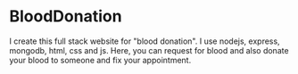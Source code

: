 # BloodDonation
I create this full stack website for "blood donation". I use nodejs, express, mongodb, html, css and js. Here, you can request for blood and also donate your blood to someone and fix your appointment.

